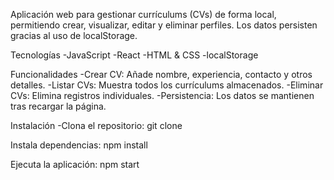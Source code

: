 Aplicación web para gestionar currículums (CVs) de forma local, permitiendo crear, visualizar, editar y eliminar perfiles. Los datos persisten gracias al uso de localStorage.

Tecnologías
-JavaScript
-React
-HTML & CSS
-localStorage

Funcionalidades
-Crear CV: Añade nombre, experiencia, contacto y otros detalles.
-Listar CVs: Muestra todos los currículums almacenados.
-Eliminar CVs: Elimina registros individuales.
-Persistencia: Los datos se mantienen tras recargar la página.

Instalación
-Clona el repositorio:
git clone  

Instala dependencias:
npm install  

Ejecuta la aplicación:
npm start  
